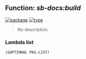 ## Function: ***sb-docs:build***
[![package](https://img.shields.io/badge/Package-SB--DOCS-5f9ea0.svg?style=social&colorA=999999)](../) [![type](https://img.shields.io/badge/Type-Function-5f9ea0.svg?style=social&colorA=999999)](../#function) 

> No description.

### Lambda list
```
(&OPTIONAL PKG-LIST)
```
